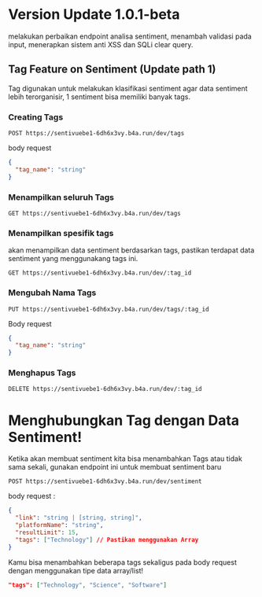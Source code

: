 # Version Update 1.0.1-beta
melakukan perbaikan endpoint analisa sentiment, menambah validasi pada input, menerapkan sistem anti XSS dan SQLi clear query.

## Tag Feature on Sentiment (Update path 1)
Tag digunakan untuk melakukan klasifikasi sentiment agar data sentiment lebih terorganisir, 1 sentiment bisa memiliki banyak tags.

### Creating Tags
```
POST https://sentivuebe1-6dh6x3vy.b4a.run/dev/tags
```

body request 
```json
{
  "tag_name": "string" 
}
```

### Menampilkan seluruh Tags
```
GET https://sentivuebe1-6dh6x3vy.b4a.run/dev/tags
```

### Menampilkan spesifik tags
akan menampilkan data sentiment berdasarkan tags, pastikan terdapat data sentiment yang menggunakang tags ini.
```
GET https://sentivuebe1-6dh6x3vy.b4a.run/dev/:tag_id
```

### Mengubah Nama Tags
```
PUT https://sentivuebe1-6dh6x3vy.b4a.run/dev/tags/:tag_id
```

Body request
```json
{
  "tag_name": "string"
}
```

### Menghapus Tags
```
DELETE https://sentivuebe1-6dh6x3vy.b4a.run/dev/:tag_id
```

# Menghubungkan Tag dengan Data Sentiment!
Ketika akan membuat sentiment kita bisa menambahkan Tags atau tidak sama sekali, gunakan endpoint ini untuk membuat sentiment baru

```
POST https://sentivuebe1-6dh6x3vy.b4a.run/dev/sentiment
```

body request :
```json
{
  "link": "string | [string, string]",
  "platformName": "string",
  "resultLimit": 15,
  "tags": ["Technology"] // Pastikan menggunakan Array
}
```

Kamu bisa menambahkan beberapa tags sekaligus pada body request dengan menggunakan tipe data array/list!
```json
"tags": ["Technology", "Science", "Software"]
```
